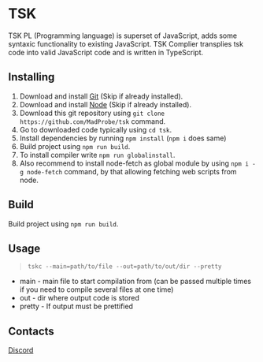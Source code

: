 # TSK

TSK PL (Programming language) is superset of JavaScript, adds some syntaxic functionality to existing JavaScript.
TSK Complier transplies tsk code into valid JavaScript code and is written in TypeScript.

## Installing
1. Download and install [Git](https://git-scm.com/downloads) (Skip if already installed).
2. Download and install [Node](https://nodejs.org/en/download/current/) (Skip if already installed).
3. Download this git repository using `git clone https://github.com/MadProbe/tsk` command.
4. Go to downloaded code typically using `cd tsk`.
5. Install dependencies by running `npm install` (`npm i` does same)
6. Build project using `npm run build`.
7. To install compiler write `npm run globalinstall`.
8. Also recommend to install node-fetch as global module by using `npm i -g node-fetch` command, by that allowing fetching web scripts from node.

## Build
Build project using `npm run build`.

## Usage
> `tskc --main=path/to/file --out=path/to/out/dir --pretty`
* main - main file to start compilation from (can be passed multiple times if you need to compile several files at one time)
* out - dir where output code is stored
* pretty - If output must be prettified

## Contacts
[Discord](https://discord.gg/5dPuBvZjjx)
